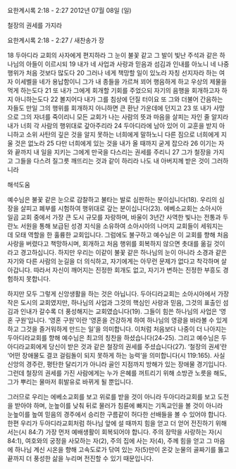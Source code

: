 요한계시록 2:18 - 2:27 
2012년 07월 08일 (일)

철장의 권세를 가지라



요한계시록 2:18 - 2:27 / 새찬송가  장

18 두아디라 교회의 사자에게 편지하라 그 눈이 불꽃 같고 그 발이 빛난 주석과 같은 하나님의 아들이 이르시되
19 내가 네 사업과 사랑과 믿음과 섬김과 인내를 아노니 네 나중 행위가 처음 것보다 많도다
20 그러나 네게 책망할 일이 있노라 자칭 선지자라 하는 여자 이세벨을 네가 용납함이니 그가 내 종들을 가르쳐 꾀어 행음하게 하고 우상의 제물을 먹게 하는도다
21 또 내가 그에게 회개할 기회를 주었으되 자기의 음행을 회개하고자 하지 아니하는도다
22 볼지어다 내가 그를 침상에 던질 터이요 또 그와 더불어 간음하는 자들도 만일 그의 행위를 회개하지 아니하면 큰 환난 가운데에 던지고
23 또 내가 사망으로 그의 자녀를 죽이리니 모든 교회가 나는 사람의 뜻과 마음을 살피는 자인 줄 알지라 내가 너희 각 사람의 행위대로 갚아주리라
24 두아디라에 남아 있어 이 교훈을 받지 아니하고 소위 사탄의 깊은 것을 알지 못하는 너희에게 말하노니 다른 짐으로 너희에게 지울 것은 없노라
25 다만 너희에게 있는 것을 내가 올 때까지 굳게 잡으라
26 이기는 자와 끝까지 내 일을 지키는 그에게 만국을 다스리는 권세를 주리니
27 그가 철장을 가지고 그들을 다스려 질그릇 깨뜨리는 것과 같이 하리라 나도 내 아버지께 받은 것이 그러하니라

해석도움





예수님은 불꽃 같은 눈으로 감찰하고 불타는 발로 심판하는 분이십니다(18). 우리의 심장을 살피고 폐부를 시험하여 행위대로 갚는 분이십니다(23). 에베소교회는 소아시아 일곱 교회 중에서 가장 큰 도시 규모를 자랑하며, 바울이 3년간 사역한 빛나는 전통과 두란노 서원을 통해 보급된 성경 지식을 소유하여 소아시아의 나머지 교회들이 세워지는 데 모태 역할을 한 훌륭한 교회입니다. 그럼에도 불구하고 예수님은 이 교회를 향해 처음 사랑을 버렸다고 책망하시며, 회개하고 처음 행위를 회복하지 않으면 촛대를 옮길 것이라고 경고하십니다. 하지만 우리는 이같이 불꽃 같은 하나님의 눈이 아니라 소경과 같은 자기와 다른 사람의 눈길을 더 의식하고, 자기에게는 아무런 문제가 없다고 착각하며 살아갑니다. 따라서 자신이 깨어지는 진정한 회개도 없고, 자기가 변하는 진정한 부흥도 경험하지 못합니다.

하지만 모두 그렇게 신앙생활을 하는 것은 아닙니다. 두아디라교회는 소아시아에서 가장 작은 도시의 교회였지만, 하나님의 사업과 그것의 핵심인 사랑과 믿음, 그것의 표출인 섬김과 인내가 갈수록 더 풍성해지는 교회였습니다(19). 그들이 힘쓴 하나님의 사업은 ‘영혼 구원’입니다. ‘영혼 구원’이란 ‘영혼을 건강하게 하여 하나님의 영광을 바라볼 수 있게 하고 그것을 즐거워하게 만드는 일’을 의미합니다. 이처럼 처음보다 나중이 더 나아지는 두아디라교회를 향해 예수님은 최고의 칭찬을 하셨습니다(24-25). 그리고 예수님은 두아디라교회에게 당신이 받은 것과 같은 철장의 권세를 주셨습니다(27). ‘철장의 권세’란 ‘어떤 장애물도 결코 걸림돌이 되지 못하게 하는 능력’을 의미합니다(시 119:165). 사실 신앙의 경주란, 평탄한 달리기가 아니라 골인 지점까지 방해가 있는 장애물 경기입니다. 그런데 철장의 권세를 가진 사람에게는 누가 은혜를 꺼트리기 위해 소방관 노릇을 해도, 그가 뿌리는 물마저 휘발유로 바뀌게 될 뿐입니다.

그러므로 우리는 에베소교회를 보고 위로를 받을 것이 아니라 두아디라교회를 보고 도전을 받아야 하며, 눈높이를 낮춰 뒤로 물러가 침륜에 빠지는 기독교인을 볼 것이 아니라 눈높이를 높여 믿음의 경주에서 승리한 구름같이 허다한 선배들을 볼 수 있어야 합니다. 한편 우리가 두아디라교회처럼 하나님 앞에 설 때까지 힘을 얻고 더 얻어 전진하기 위해서는(시 84:7) 가장 먼저 예배생활이 회복되어야 합니다. 주의 장막을 사랑하는 자(시 84:1), 여호와의 궁정을 사모하는 자(2), 주의 집에 사는 자(4), 주께 힘을 얻고 그 마음에 하나님 계신 시온을 향해 고속도로가 닦여 있는 자(5)만이 온갖 눈물의 골짜기를 뚫고 끝까지 더 풍성한 삶을 누리며 전진할 수 있기 때문입니다.